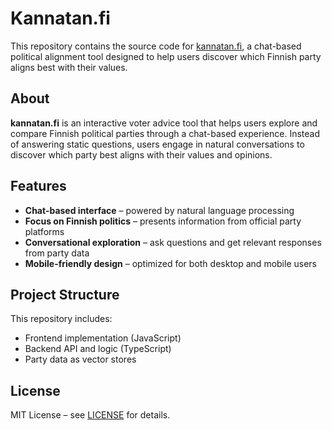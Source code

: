 # Kannatan.fi

This repository contains the source code for [kannatan.fi](https://kannatan.fi), a chat-based political alignment tool designed to help users discover which Finnish party aligns best with their values.

## About

**kannatan.fi** is an interactive voter advice tool that helps users explore and compare Finnish political parties through a chat-based experience. Instead of answering static questions, users engage in natural conversations to discover which party best aligns with their values and opinions.

## Features

- **Chat-based interface** – powered by natural language processing  
- **Focus on Finnish politics** – presents information from official party platforms  
- **Conversational exploration** – ask questions and get relevant responses from party data  
- **Mobile-friendly design** – optimized for both desktop and mobile users

## Project Structure

This repository includes:

- Frontend implementation (JavaScript)
- Backend API and logic (TypeScript)
- Party data as vector stores

## License

MIT License – see [LICENSE](./LICENSE) for details.
